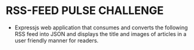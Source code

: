 # RSS-FEED PULSE CHALLENGE

- Expressjs web application that consumes and converts the
  following RSS feed into JSON and displays the title and images of articles in a
  user friendly manner for readers.
